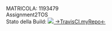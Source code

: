 MATRICOLA: 1193479
<br/>
Assignment2TOS
<br/>
Stato della Build:   <a href='https://travis-ci.com/github/RiccardoCalcagno/Assignment2TOS'><img src="https://travis-ci.com/RiccardoCalcagno/Assignment2TOS.svg?branch=main&kill_cache=1"/></a><a href='https://travis-ci.com/github/RiccardoCalcagno/Assignment2TOS'> ->TravisCI.myRepo<-</a>
<br/>
